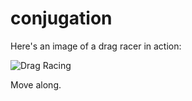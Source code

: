 # conjugation

Here's an image of a drag racer in action:

![Drag Racing](Dragster.jpg)

Move along.